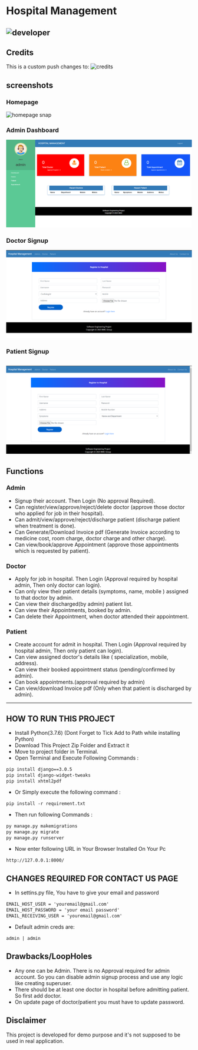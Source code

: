 
# Hospital Management
![developer](https://img.shields.io/badge/Developed%20By%20%3A-Ezra%20Malatit-red)
---
## Credits
This is a custom push changes to:
![credits](https://github.com/sumitkumar1503/hospitalmanagement)
## screenshots
### Homepage
![homepage snap](https://github.com/HackEzra/Hospital-Management/templates/screenshots/homepage.png?raw=true)
### Admin Dashboard
![dashboard snap](https://github.com/HackEzra/Hospital-Management/blob/master/templates/screenshots/admin_dashboard.png?raw=true)
### Doctor Signup
![doctor snap](https://github.com/HackEzra/Hospital-Management/blob/master/templates/screenshots/doctor_signup.png?raw=true)
### Patient Signup
![patient_snap](https://github.com/HackEzra/Hospital-Management/blob/master/templates/screenshots/patient_signup.png?raw=true)
---
## Functions
### Admin
- Signup their account. Then Login (No approval Required).
- Can register/view/approve/reject/delete doctor (approve those doctor who applied for job in their hospital).
- Can admit/view/approve/reject/discharge patient (discharge patient when treatment is done).
- Can Generate/Download Invoice pdf (Generate Invoice according to medicine cost, room charge, doctor charge and other charge).
- Can view/book/approve Appointment (approve those appointments which is requested by patient).

### Doctor
- Apply for job in hospital. Then Login (Approval required by hospital admin, Then only doctor can login).
- Can only view their patient details (symptoms, name, mobile ) assigned to that doctor by admin.
- Can view their discharged(by admin) patient list.
- Can view their Appointments, booked by admin.
- Can delete their Appointment, when doctor attended their appointment.

### Patient
- Create account for admit in hospital. Then Login (Approval required by hospital admin, Then only patient can login).
- Can view assigned doctor's details like ( specialization, mobile, address).
- Can view their booked appointment status (pending/confirmed by admin).
- Can book appointments.(approval required by admin)
- Can view/download Invoice pdf (Only when that patient is discharged by admin).

---

## HOW TO RUN THIS PROJECT
- Install Python(3.7.6) (Dont Forget to Tick Add to Path while installing Python)
- Download This Project Zip Folder and Extract it
- Move to project folder in Terminal. 
- Open Terminal and Execute Following Commands :
```
pip install django==3.0.5
pip install django-widget-tweaks
pip install xhtml2pdf
```
- Or Simply execute the following command :
```
pip install -r requirement.txt
```
- Then run following Commands :
```
py manage.py makemigrations
py manage.py migrate
py manage.py runserver
```
- Now enter following URL in Your Browser Installed On Your Pc
```
http://127.0.0.1:8000/
```

## CHANGES REQUIRED FOR CONTACT US PAGE
- In settins.py file, You have to give your email and password
```
EMAIL_HOST_USER = 'youremail@gmail.com'
EMAIL_HOST_PASSWORD = 'your email password'
EMAIL_RECEIVING_USER = 'youremail@gmail.com'
```
- Default admin creds are:
```
admin | admin
```
## Drawbacks/LoopHoles
- Any one can be Admin. There is no Approval required for admin account. So you can disable admin signup process and use any logic like creating superuser.
- There should be at least one doctor in hospital before admitting patient. So first add doctor.
- On update page of doctor/patient you must have to update password.

## Disclaimer
This project is developed for demo purpose and it's not supposed to be used in real application.


